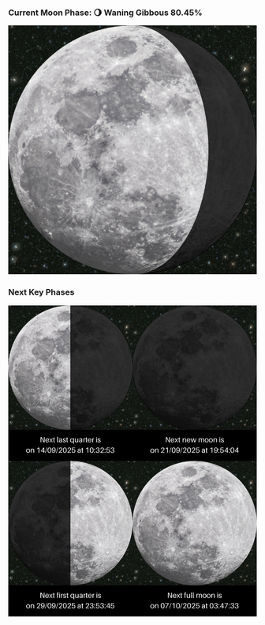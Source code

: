 ### Current Moon Phase: 🌖 Waning Gibbous 80.45%
![Moon Phase](moonphase.png)
### Next Key Phases
![Gallery](gallery.png)
